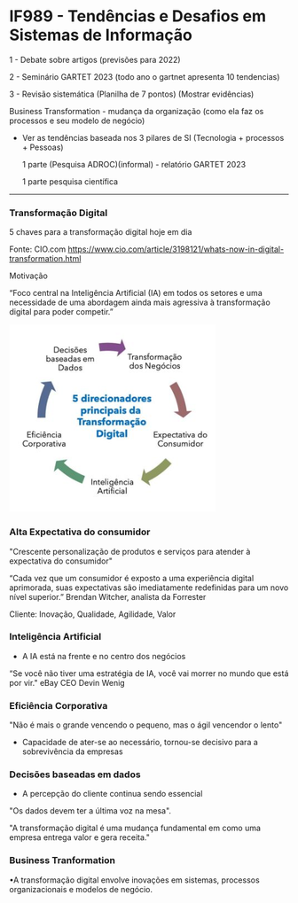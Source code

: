 # IF989 - Tendências e Desafios em Sistemas de Informação

1 - Debate sobre artigos (previsões para 2022)

2 - Seminário GARTET 2023 (todo ano o gartnet apresenta 10 tendencias)

3 - Revisão sistemática (Planilha de 7 pontos) (Mostrar evidências)

Business Transformation - mudança da organização (como ela faz os processos e seu modelo de negócio)

- Ver as tendências baseada nos 3 pilares de SI (Tecnologia + processos + Pessoas)

  1 parte (Pesquisa ADROC)(informal) - relatório GARTET 2023
  
  1 parte pesquisa científica

--------------------------------------------------------------------

### Transformação Digital

5 chaves para a transformação digital hoje em dia

Fonte: CIO.com
https://www.cio.com/article/3198121/whats-now-in-digital-transformation.html

Motivação

“Foco central na Inteligência Artificial (IA) em todos os setores e uma necessidade de uma abordagem ainda mais agressiva à transformação digital para poder competir.”

<img src=".assets/img1.JPG">

### Alta Expectativa do consumidor

"Crescente personalização de produtos e serviços para atender à expectativa do consumidor"

“Cada vez que um consumidor é exposto a uma experiência digital aprimorada, suas expectativas são imediatamente redefinidas para um novo nível superior.” Brendan Witcher, analista da Forrester

Cliente: Inovação, Qualidade, Agilidade, Valor

### Inteligência Artificial

- A IA está na frente e no centro dos negócios

“Se você não tiver uma estratégia de IA, você vai morrer no mundo que está por vir." eBay CEO Devin Wenig

### Eficiência Corporativa

"Não é mais o grande vencendo o pequeno, mas o ágil vencendor o lento"

- Capacidade de ater-se ao necessário, tornou-se decisivo para a sobrevivência da empresas

### Decisões baseadas em dados

- A percepção do cliente continua sendo essencial

"Os dados devem ter a última voz na mesa".

"A transformação digital é uma mudança fundamental em como uma empresa entrega valor e gera receita."

### Business Tranformation 

•A transformação digital envolve inovações em sistemas, processos organizacionais e modelos de negócio.

